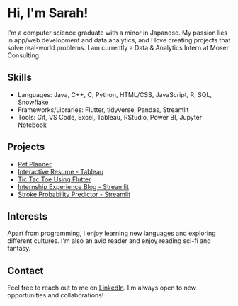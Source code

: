 # Hi, I'm Sarah!

I'm a computer science graduate with a minor in Japanese. My passion lies in app/web development and data analytics, and I love creating projects that solve real-world problems. I am currently a Data & Analytics Intern at Moser Consulting.

## Skills
- Languages: Java, C++, C, Python, HTML/CSS, JavaScript, R, SQL, Snowflake
- Frameworks/Libraries: Flutter, tidyverse, Pandas, Streamlit
- Tools: Git, VS Code, Excel, Tableau, RStudio, Power BI, Jupyter Notebook

## Projects

- [Pet Planner](https://github.com/JPalmDesign/INDY8-Pet_Planner)
- [Interactive Resume - Tableau](https://github.com/sg00990/interactive_resume)
- [Tic Tac Toe Using Flutter](https://github.com/sg00990/TicTacToe_Flutter)
- [Internship Experience Blog - Streamlit](https://github.com/sg00990/intern_blog)
- [Stroke Probability Predictor - Streamlit](https://github.com/sg00990/stroke_analysis_st)

## Interests

Apart from programming, I enjoy learning new languages and exploring different cultures. I'm also an avid reader and enjoy reading sci-fi and fantasy.

## Contact

Feel free to reach out to me on [LinkedIn](https://www.linkedin.com/in/sarah-graddy/). I'm always open to new opportunities and collaborations!

